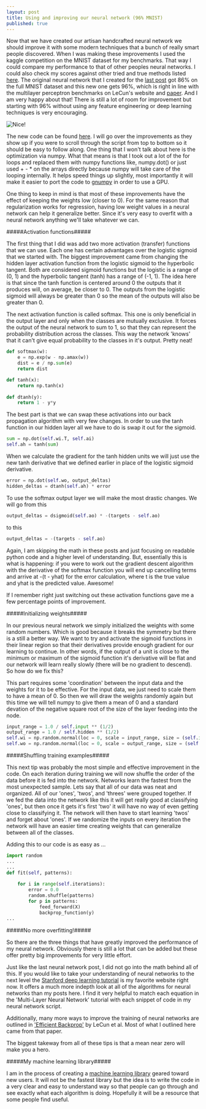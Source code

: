```yaml
---
layout: post
title: Using and improving our neural network (96% MNIST)
published: true
---
```


Now that we have created our artisan handcrafted neural network we should improve it with some modern techniques that a bunch of really smart people discovered. When I was making these improvements I used the kaggle competition on the MNIST dataset for my benchmarks. That way I could compare my performance to that of other peoples neural networks. I could also check my scores against other tried and true methods listed [here](http://yann.lecun.com/exdb/mnist/). The original neural network that I created for the [last post](http://databoys.github.io/Feedforward/) got 86% on the full MNIST dataset and this new one gets 96%, which is right in line with the multilayer perceptron benchmarks on LeCun's website and [paper](http://yann.lecun.com/exdb/publis/pdf/lecun-98.pdf). And I am very happy about that! There is still a lot of room for improvement but starting with 96% without using any feature engineering or deep learning techniques is very encouraging. 

![Nice!](http://i.imgur.com/ciWzoO3.png "Nice!")

The new code can be found [here](https://github.com/FlorianMuellerklein/Machine-Learning/blob/master/MultiLayerPerceptron.py). I will go over the improvements as they show up if you were to scroll through the script from top to bottom so it should be easy to follow along. One thing that I won't talk about here is the optimization via numpy. What that means is that I took out a lot of the for loops and replaced them with numpy functions like, numpy.dot() or just used + - * on the arrays directly because numpy will take care of the looping internally. It helps speed things up slightly, most importantly it will make it easier to port the code to [gnumpy](http://www.cs.toronto.edu/~tijmen/gnumpy.html) in order to use a GPU.

One thing to keep in mind is that most of these improvements have the effect of keeping the weights low (closer to 0). For the same reason that regularization works for regression, having low weight values in a neural network can help it generalize better. Since it's very easy to overfit with a neural network anything we'll take whatever we can. 

#####Activation functions#####

The first thing that I did was add two more activation (transfer) functions that we can use. Each one has certain advantages over the logistic sigmoid that we started with. The biggest improvement came from changing the hidden layer activation function from the logistic sigmoid to the hyperbolic tangent. Both are considered sigmoid functions but the logistic is a range of (0, 1) and the hyperbolic tangent (tanh) has a range of (-1, 1). The idea here is that since the tanh function is centered around 0 the outputs that it produces will, on average, be closer to 0. The outputs from the logistic sigmoid will always be greater than 0 so the mean of the outputs will also be greater than 0. 

The next activation function is called softmax. This one is only beneficial in the output layer and only when the classes are mutually exclusive. It forces the output of the neural network to sum to 1, so that they can represent the probability distribution across the classes. This way the network 'knows' that it can't give equal probability to the classes in it's output. Pretty neat!


``` python
def softmax(w):
    e = np.exp(w - np.amax(w))
    dist = e / np.sum(e)
    return dist

def tanh(x):
    return np.tanh(x)
    
def dtanh(y):
    return 1 - y*y
```

The best part is that we can swap these activations into our back propagation algorithm with very few changes. In order to use the tanh function in our hidden layer all we have to do is swap it out for the sigmoid. 
``` python
sum = np.dot(self.wi.T, self.ai)
self.ah = tanh(sum)
```
When we calculate the gradient for the tanh hidden units we will just use the new tanh derivative that we defined earlier in place of the logistic sigmoid derivative. 
``` python
error = np.dot(self.wo, output_deltas)
hidden_deltas = dtanh(self.ah) * error
```

To use the softmax output layer we will make the most drastic changes. We will go from this
``` python
output_deltas = dsigmoid(self.ao) * -(targets - self.ao)
```
to this
``` python
output_deltas = -(targets - self.ao)
```
Again, I am skipping the math in these posts and just focusing on readable python code and a higher level of understanding. But, essentially this is what is happening: if you were to work out the gradient descent algorithm with the derivative of the softmax function you will end up cancelling terms and arrive at -(t - yhat) for the error calculation, where t is the true value and yhat is the predicted value. Awesome!

If I remember right just switching out these activation functions gave me a few percentage points of improvement.

#####Initializing weights#####

In our previous neural network we simply initialized the weights with some random numbers. Which is good because it breaks the symmetry but there is a still a better way. We want to try and activate the sigmoid functions in their linear region so that their derivatives provide enough gradient for our learning to continue. In other words, if the output of a unit is close to the minimum or maximum of the sigmoid function it's derivative will be flat and our network will learn really slowly (there will be no gradient to descend). So how do we fix this?

This part requires some 'coordination' between the input data and the weights for it to be effective. For the input data, we just need to scale them to have a mean of 0. So then we will draw the weights randomly again but this time we will tell numpy to give them a mean of 0 and a standard devation of the negative square root of the size of the layer feeding into the node.
``` python
input_range = 1.0 / self.input ** (1/2)
output_range = 1.0 / self.hidden ** (1/2)
self.wi = np.random.normal(loc = 0, scale = input_range, size = (self.input, self.hidden))
self.wo = np.random.normal(loc = 0, scale = output_range, size = (self.hidden, self.output))
```
#####Shuffling training examples#####

This next tip was probably the most simple and effective improvement in the code. On each iteration during training we will now shuffle the order of the data before it is fed into the network. Networks learn the fastest from the most unexpected sample. Lets say that all of our data was neat and organized. All of our 'ones', 'twos', and 'threes' were grouped together. If we fed the data into the network like this it will get really good at classifying 'ones', but then once it gets it's first 'two' it will have no way of even getting close to classifying it. The network will then have to start learning 'twos' and forget about 'ones'. If we randomize the inputs on every iteration the network will have an easier time creating weights that can generalize between all of the classes. 

Adding this to our code is as easy as ... 
``` python
import random 
...
...
def fit(self, patterns):
                
    for i in range(self.iterations):
        error = 0.0
        random.shuffle(patterns)
        for p in patterns:
			feed_forward(X)
			backprop_function(y)
...
```
#####No more overfitting!#####

So there are the three things that have greatly improved the performance of my neural network. Obviously there is still a lot that can be added but these offer pretty big improvements for very little effort. 

Just like the last neural network post, I did not go into the math behind all of this. If you would like to take your understanding of neural networks to the next level the [Stanford deep learning tutorial](http://ufldl.stanford.edu/tutorial/) is my favorite website right now. It offers a much more indepth look at all of the algorithms for neural networks than my posts here. I find it very helpful to match each equation in the 'Multi-Layer Neural Network' tutorial with each snippet of code in my neural network script.

Additionally, many more ways to improve the training of neural networks are outlined in ['Efficient Backprop'](http://yann.lecun.com/exdb/publis/pdf/lecun-98b.pdf) by LeCun et al. Most of what I outlined here came from that paper. 

The biggest takeway from all of these tips is that a mean near zero will make you a hero.

#####My machine learning library#####

I am in the process of creating a [machine learning library](https://github.com/FlorianMuellerklein/Machine-Learning) geared toward new users. It will not be the fastest library but the idea is to write the code in a very clear and easy to understand way so that people can go through and see exactly what each algorithm is doing. Hopefully it will be a resource that some people find useful. 